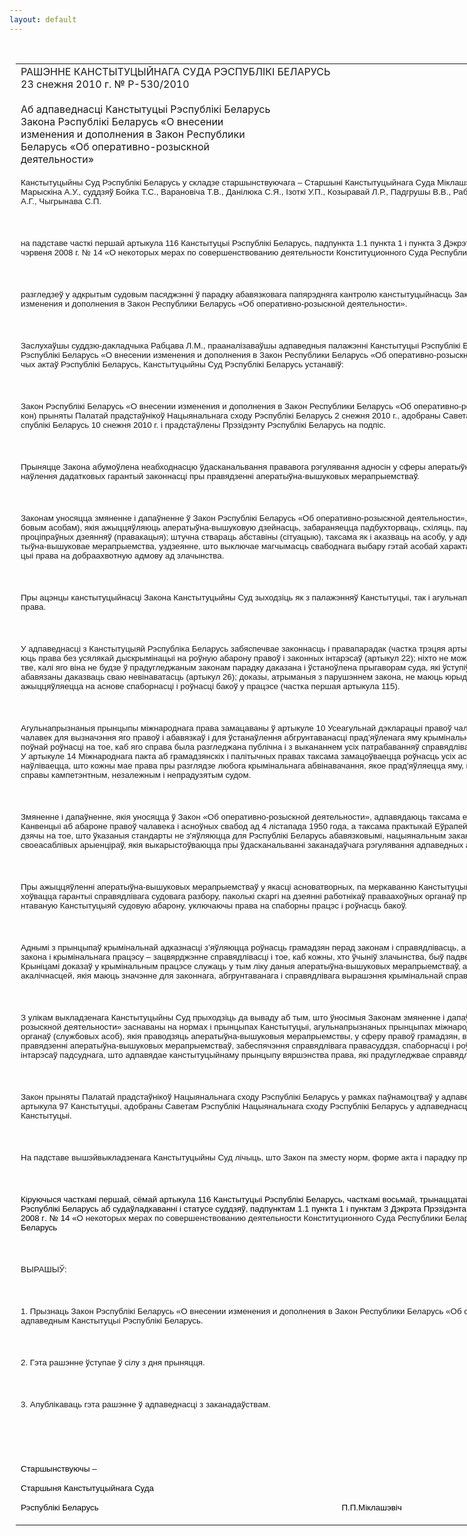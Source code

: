 ```yaml
---
layout: default
---
```


<div style="margin: 0px auto; width: 1000px;">

<div id="flag">

 

</div>

<div id="fixedWidth">

<div id="body">

<div id="columnSpanned">

<div id="content" style="margin: 10px">

<table>
<colgroup>
<col style="width: 100%" />
</colgroup>
<tbody>
<tr class="odd">
<td><div data-align="center" style="text-transform: uppercase;">
Рашэнне Канстытуцыйнага Суда Рэспублікі Беларусь
</div>
<div data-align="center">
23 снежня 2010 г. № Р-530/2010
</div>
<div data-align="left" style="width: 400px; margin-top: 20px; margin-bottom: 20px;">
Аб адпаведнасці Канстытуцыі Рэспублікі Беларусь Закона Рэспублікі Беларусь «О внесении изменения и дополнения в Закон Республики Беларусь «Об оперативно-розыскной деятельности»
</div>
<p><span style="font-size: 10pt; font-family: Arial">Канстытуцыйны Суд Рэспублікі Беларусь у складзе старшынствуючага – Старшыні Канстытуцыйнага Суда </span><span lang="BE" style="font-size: 10pt; font-family: Arial; mso-ansi-language: BE">Міклашэвіча П.П.</span><span style="font-size: 10pt; font-family: Arial">, намесніка Старшыні Марыскіна А.У., суддзяў Бойка Т.С., </span><span lang="BE" style="font-size: 10pt; font-family: Arial; mso-ansi-language: BE">Варановіча Т.В., Данілюка С.Я.,</span><span lang="BE" style="font-size: 10pt; font-family: Arial"> </span><span lang="BE" style="font-size: 10pt; font-family: Arial; mso-ansi-language: BE">Ізоткі У.П., Козыравай Л.Р., </span><span style="font-size: 10pt; font-family: Arial">Падгрушы</span><span lang="BE" style="font-size: 10pt; font-family: Arial; mso-ansi-language: BE"> В.В</span><span style="font-size: 10pt; font-family: Arial">.,</span><span lang="BE" style="font-size: 10pt; font-family: Arial; mso-ansi-language: BE"> Рабцава Л.М.</span><span style="font-size: 10pt; font-family: Arial">, </span><span lang="BE" style="font-size: 10pt; font-family: Arial; mso-ansi-language: BE">Сяргеевай В.Г.,</span><span style="font-size: 10pt; font-family: Arial"> Цікавенк</span><span lang="BE" style="font-size: 10pt; font-family: Arial; mso-ansi-language: BE">і А.Г., Чыгрынава С.П. </span><span lang="EN-US" style="font-size: 10pt; font-family: Arial; mso-ansi-language: EN-US"></span></p>
<p><span lang="EN-US" style="font-size: 10pt; font-family: Arial; mso-ansi-language: EN-US"></span></p>
<p> </p>
<p><span lang="BE" style="font-size: 10pt; font-family: Arial; mso-ansi-language: BE">на падставе часткі першай артыкула 116 Канстытуцыі Рэспублікі Беларусь, падпункта 1.1 пункта 1 і пункта 3 Дэкрэта Прэзідэнта Рэспублікі Беларусь ад 26 чэрвеня 2008 г. № 14 «О некоторых мерах по совершенствованию деятельности Конституционного Суда Республики Беларусь» </span><span lang="EN-US" style="font-size: 10pt; font-family: Arial; mso-ansi-language: EN-US"></span></p>
<p><span lang="EN-US" style="font-size: 10pt; font-family: Arial; mso-ansi-language: EN-US"></span></p>
<p> </p>
<p><span lang="BE" style="font-size: 10pt; font-family: Arial; mso-ansi-language: BE">разгледзеў у адкрытым судовым пасяджэнні ў парадку абавязковага папярэдняга кантролю канстытуцыйнасць Закона Рэспублікі Беларусь </span><span style="font-size: 10pt; font-family: Arial">«О внесении изменения и дополнения в Закон Республики Беларусь «Об оперативно-розыскной деятельности»</span><span lang="BE" style="font-size: 10pt; font-family: Arial; mso-ansi-language: BE">.</span><span lang="EN-US" style="font-size: 10pt; font-family: Arial; mso-ansi-language: EN-US"></span></p>
<p><span lang="EN-US" style="font-size: 10pt; font-family: Arial; mso-ansi-language: EN-US"></span></p>
<p> </p>
<p><span lang="BE" style="font-size: 10pt; font-family: Arial; mso-ansi-language: BE">Заслухаўшы суддзю-дакладчыка Рабцава Л.М., прааналізаваўшы адпаведныя палажэнні Канстытуцыі Рэспублікі Беларусь (далей – Канстытуцыя), Закона Рэспублікі Беларусь «О</span><span style="font-size: 10pt; font-family: Arial"> </span><span lang="BE" style="font-size: 10pt; font-family: Arial; mso-ansi-language: BE">внесении изменения и дополнения в Закон Республики Беларусь «Об</span><span style="font-size: 10pt; font-family: Arial"> </span><span lang="BE" style="font-size: 10pt; font-family: Arial; mso-ansi-language: BE">оперативно-розыскной деятельности» і іншых заканадаўчых актаў Рэспублікі Беларусь, Канстытуцыйны Суд Рэспублікі Беларусь устанавіў:</span><span lang="EN-US" style="font-size: 10pt; font-family: Arial; mso-ansi-language: EN-US"></span></p>
<p><span lang="EN-US" style="font-size: 10pt; font-family: Arial; mso-ansi-language: EN-US"></span></p>
<p> </p>
<p><span lang="BE" style="font-size: 10pt; font-family: Arial; mso-ansi-language: BE">Закон Рэспублікі Беларусь </span><span style="font-size: 10pt; font-family: Arial">«О внесении изменения и дополнения в Закон Республики Беларусь «Об оперативно-розыскной деятельности»</span><span style="font-size: 10pt; font-family: Arial; mso-ansi-language: BE"> <span lang="BE">(далей – Закон) прыняты Палатай прадстаўнікоў Нацыянальнага сходу Рэспублікі Беларусь 2 снежня 2010 г., адобраны Саветам Рэспублікі Нацыянальнага сходу Рэспублікі Беларусь 10 снежня 2010 г. і прадстаўлены Прэзідэнту Рэспублікі Беларусь на подпіс.</span></span><span lang="EN-US" style="font-size: 10pt; font-family: Arial; mso-ansi-language: EN-US"></span></p>
<p><span lang="EN-US" style="font-size: 10pt; font-family: Arial; mso-ansi-language: EN-US"></span></p>
<p> </p>
<p><span lang="BE" style="font-size: 10pt; font-family: Arial; mso-ansi-language: BE">Прыняцце Закона абумоўлена неабходнасцю ўдасканальвання прававога рэгулявання адносін у сферы аператыўна-вышуковай дзейнасці з мэтай устанаўлення дадатковых гарантый законнасці пры правядзенні аператыўна-вышуковых мерапрыемстваў.</span><span lang="EN-US" style="font-size: 10pt; font-family: Arial; mso-ansi-language: EN-US"></span></p>
<p><span lang="EN-US" style="font-size: 10pt; font-family: Arial; mso-ansi-language: EN-US"></span></p>
<p> </p>
<p><span lang="BE" style="font-size: 10pt; font-family: Arial; mso-ansi-language: BE">Законам уносяцца змяненне і дапаўненне ў Закон Рэспублікі Беларусь «Об</span><span lang="EN-US" style="font-size: 10pt; font-family: Arial; mso-ansi-language: EN-US"> </span><span lang="BE" style="font-size: 10pt; font-family: Arial; mso-ansi-language: BE">оперативно-розыскной деятельности», у адпаведнасці з якімі органам (службовым асобам), якія ажыццяўляюць аператыўна-вышуковую дзейнасць, забараняецца падбухторваць, схіляць, падахвочваць грамадзян да ўчынення проціпраўных дзеянняў (правакацыя); штучна ствараць абставіны (сітуацыю), таксама як і аказваць на асобу, у адносінах да якой праводзіцца аператыўна-вышуковае мерапрыемства, уздзеянне, што выключае магчымасць свабоднага выбару гэтай асобай характару сваіх дзеянняў, у тым ліку рэалізацыі права на добраахвотную адмову ад злачынства.</span><span lang="EN-US" style="font-size: 10pt; font-family: Arial; mso-ansi-language: EN-US"></span></p>
<p><span lang="EN-US" style="font-size: 10pt; font-family: Arial; mso-ansi-language: EN-US"></span></p>
<p> </p>
<p><span lang="BE" style="font-size: 10pt; font-family: Arial; mso-ansi-language: BE">Пры ацэнцы канстытуцыйнасці Закона Канстытуцыйны Суд зыходзіць як з палажэнняў Канстытуцыі, так і агульнапрызнаных прынцыпаў міжнароднага права.</span><span lang="EN-US" style="font-size: 10pt; font-family: Arial; mso-ansi-language: EN-US"></span></p>
<p><span lang="EN-US" style="font-size: 10pt; font-family: Arial; mso-ansi-language: EN-US"></span></p>
<p> </p>
<p><span lang="BE" style="font-size: 10pt; font-family: Arial; mso-ansi-language: BE">У адпаведнасці з Канстытуцыяй Рэспубліка Беларусь забяспечвае законнасць і правапарадак (частка трэцяя артыкула 1); усе роўныя перад законам і маюць права без усялякай дыскрымінацыі на роўную абарону правоў і законных інтарэсаў (артыкул 22); ніхто не можа быць прызнаны вінаватым у злачынстве, калі яго віна не будзе ў прадугледжаным законам парадку даказана і ўстаноўлена прыгаворам суда, які ўступіў у законную сілу; абвінавачваны не абавязаны даказваць сваю невінаватасць (артыкул</span><span lang="EN-US" style="font-size: 10pt; font-family: Arial; mso-ansi-language: EN-US"> </span><span lang="BE" style="font-size: 10pt; font-family: Arial; mso-ansi-language: BE">26); доказы, атрыманыя з парушэннем закона, не маюць юрыдычнай сілы (артыкул 27); правасуддзе ажыццяўляецца на аснове спаборнасці і роўнасці бакоў у працэсе (частка першая артыкула 115). </span><span lang="EN-US" style="font-size: 10pt; font-family: Arial; mso-ansi-language: EN-US"></span></p>
<p><span lang="EN-US" style="font-size: 10pt; font-family: Arial; mso-ansi-language: EN-US"></span></p>
<p> </p>
<p><span lang="BE" style="font-size: 10pt; font-family: Arial; mso-ansi-language: BE">Агульнапрызнаныя прынцыпы міжнароднага права замацаваны ў артыкуле 10 Усеагульнай дэкларацыі правоў чалавека, які прадугледжвае, што кожны чалавек для вызначэння яго правоў і абавязкаў і для ўстанаўлення абгрунтаванасці прад’яўленага яму крымінальнага абвінавачання мае права на аснове поўнай роўнасці на тое, каб яго справа была разгледжана публічна і з выкананнем усіх патрабаванняў справядлівасці незалежным і непрадузятым судом. У артыкуле 14 Міжнароднага пакта аб грамадзянскіх і палітычных правах таксама замацоўваецца роўнасць усіх асоб перад судамі і трыбуналамі і ўстанаўліваецца, што кожны мае права пры разглядзе любога крымінальнага абвінавачання, якое прад'яўляецца яму, на справядлівы і публічны разбор справы кампетэнтным, незалежным і непрадузятым судом. </span><span lang="EN-US" style="font-size: 10pt; font-family: Arial; mso-ansi-language: EN-US"></span></p>
<p><span lang="EN-US" style="font-size: 10pt; font-family: Arial; mso-ansi-language: EN-US"></span></p>
<p> </p>
<p><span lang="BE" style="font-size: 10pt; font-family: Arial; mso-ansi-language: BE">Змяненне і дапаўненне, якія уносяцца ў Закон «Об</span><span lang="EN-US" style="font-size: 10pt; font-family: Arial; mso-ansi-language: EN-US"> </span><span lang="BE" style="font-size: 10pt; font-family: Arial; mso-ansi-language: BE">оперативно-розыскной деятельности», адпавядаюць таксама еўрапейскім стандартам, замацаваным у Канвенцыі аб абароне правоў чалавека і асноўных свабод ад 4</span><span lang="EN-US" style="font-size: 10pt; font-family: Arial; mso-ansi-language: EN-US"> </span><span lang="BE" style="font-size: 10pt; font-family: Arial; mso-ansi-language: BE">лістапада 1950 года, а таксама практыкай Еўрапейскага суда па правах чалавека. Нягледзячы на тое, што ўказаныя стандарты не з'яўляюцца для Рэспублікі Беларусь абавязковымі, нацыянальным заканадаўцам яны разглядаюцца ў якасці своеасаблівых арыенціраў, якія выкарыстоўваюцца пры ўдасканальванні заканадаўчага рэгулявання адпаведных адносін. </span><span lang="EN-US" style="font-size: 10pt; font-family: Arial; mso-ansi-language: EN-US"></span></p>
<p><span lang="EN-US" style="font-size: 10pt; font-family: Arial; mso-ansi-language: EN-US"></span></p>
<p> </p>
<p><span lang="BE" style="font-size: 10pt; font-family: Arial; mso-ansi-language: BE">Пры ажыццяўленні аператыўна-вышуковых мерапрыемстваў у якасці асноватворных, па меркаванню Канстытуцыйнага Суда, павінны разглядацца і захоўвацца гарантыі справядлівага судовага разбору, паколькі скаргі на дзеянні работнікаў праваахоўных органаў прадугледжваюць права заяўніка на гарантаваную </span><span style="font-size: 10pt; font-family: Arial">Канстытуцыяй судовую абарону, уключаючы права на спаборны працэс і роўнасць бакоў.</span><span lang="EN-US" style="font-size: 10pt; font-family: Arial; mso-ansi-language: EN-US"></span></p>
<p><span lang="EN-US" style="font-size: 10pt; font-family: Arial; mso-ansi-language: EN-US"></span></p>
<p> </p>
<p><span style="font-size: 10pt; font-family: Arial">Аднымі</span><span style="font-size: 10pt; font-family: Arial; mso-ansi-language: EN-US"> </span><span style="font-size: 10pt; font-family: Arial">з</span><span style="font-size: 10pt; font-family: Arial; mso-ansi-language: EN-US"> </span><span style="font-size: 10pt; font-family: Arial">прынцыпаў</span><span style="font-size: 10pt; font-family: Arial; mso-ansi-language: EN-US"> </span><span style="font-size: 10pt; font-family: Arial">крымінальнай</span><span style="font-size: 10pt; font-family: Arial; mso-ansi-language: EN-US"> </span><span style="font-size: 10pt; font-family: Arial">адказнасці</span><span style="font-size: 10pt; font-family: Arial; mso-ansi-language: EN-US"> </span><span style="font-size: 10pt; font-family: Arial">з</span><span lang="EN-US" style="font-size: 10pt; font-family: Arial; mso-ansi-language: EN-US">’</span><span style="font-size: 10pt; font-family: Arial">яўляюцца</span><span style="font-size: 10pt; font-family: Arial; mso-ansi-language: EN-US"> </span><span style="font-size: 10pt; font-family: Arial">роўнасць</span><span style="font-size: 10pt; font-family: Arial; mso-ansi-language: EN-US"> </span><span style="font-size: 10pt; font-family: Arial">грамадзян</span><span style="font-size: 10pt; font-family: Arial; mso-ansi-language: EN-US"> </span><span style="font-size: 10pt; font-family: Arial">перад</span><span style="font-size: 10pt; font-family: Arial; mso-ansi-language: EN-US"> </span><span style="font-size: 10pt; font-family: Arial">законам</span><span style="font-size: 10pt; font-family: Arial; mso-ansi-language: EN-US"> </span><span style="font-size: 10pt; font-family: Arial">і</span><span style="font-size: 10pt; font-family: Arial; mso-ansi-language: EN-US"> </span><span style="font-size: 10pt; font-family: Arial">справядлівасць</span><span lang="EN-US" style="font-size: 10pt; font-family: Arial; mso-ansi-language: EN-US">, </span><span style="font-size: 10pt; font-family: Arial">а</span><span style="font-size: 10pt; font-family: Arial; mso-ansi-language: EN-US"> </span><span style="font-size: 10pt; font-family: Arial">задачамі</span><span style="font-size: 10pt; font-family: Arial; mso-ansi-language: EN-US"> </span><span style="font-size: 10pt; font-family: Arial">крымінальна</span><span lang="EN-US" style="font-size: 10pt; font-family: Arial; mso-ansi-language: EN-US">-</span><span style="font-size: 10pt; font-family: Arial">працэсуальнага</span><span style="font-size: 10pt; font-family: Arial; mso-ansi-language: EN-US"> </span><span style="font-size: 10pt; font-family: Arial">закона</span><span style="font-size: 10pt; font-family: Arial; mso-ansi-language: EN-US"> </span><span style="font-size: 10pt; font-family: Arial">і</span><span style="font-size: 10pt; font-family: Arial; mso-ansi-language: EN-US"> </span><span style="font-size: 10pt; font-family: Arial">крымінальнага</span><span style="font-size: 10pt; font-family: Arial; mso-ansi-language: EN-US"> </span><span style="font-size: 10pt; font-family: Arial">працэсу</span><span style="font-size: 10pt; font-family: Arial; mso-ansi-language: EN-US"> <span lang="EN-US">– </span></span><span style="font-size: 10pt; font-family: Arial">зацвярджэнне</span><span style="font-size: 10pt; font-family: Arial; mso-ansi-language: EN-US"> </span><span style="font-size: 10pt; font-family: Arial">справядлівасці</span><span style="font-size: 10pt; font-family: Arial; mso-ansi-language: EN-US"> </span><span style="font-size: 10pt; font-family: Arial">і</span><span style="font-size: 10pt; font-family: Arial; mso-ansi-language: EN-US"> </span><span style="font-size: 10pt; font-family: Arial">тое</span><span lang="EN-US" style="font-size: 10pt; font-family: Arial; mso-ansi-language: EN-US">, </span><span style="font-size: 10pt; font-family: Arial">каб</span><span style="font-size: 10pt; font-family: Arial; mso-ansi-language: EN-US"> </span><span style="font-size: 10pt; font-family: Arial">кожны</span><span lang="BE" style="font-size: 10pt; font-family: Arial; mso-ansi-language: BE">, хто</span><span lang="BE" style="font-size: 10pt; font-family: Arial; mso-ansi-language: EN-US"> </span><span style="font-size: 10pt; font-family: Arial">ўчыніў</span><span style="font-size: 10pt; font-family: Arial; mso-ansi-language: EN-US"> </span><span style="font-size: 10pt; font-family: Arial">злачынства</span><span lang="BE" style="font-size: 10pt; font-family: Arial; mso-ansi-language: BE">,</span><span lang="BE" style="font-size: 10pt; font-family: Arial; mso-ansi-language: EN-US"> </span><span style="font-size: 10pt; font-family: Arial">быў</span><span style="font-size: 10pt; font-family: Arial; mso-ansi-language: EN-US"> </span><span style="font-size: 10pt; font-family: Arial">падвергнуты</span><span style="font-size: 10pt; font-family: Arial; mso-ansi-language: EN-US"> </span><span style="font-size: 10pt; font-family: Arial">справядліваму</span><span style="font-size: 10pt; font-family: Arial; mso-ansi-language: EN-US"> </span><span style="font-size: 10pt; font-family: Arial">пакаранню</span><span lang="EN-US" style="font-size: 10pt; font-family: Arial; mso-ansi-language: EN-US">. </span><span style="font-size: 10pt; font-family: Arial">Крыніцамі доказаў у крымінальным працэсе служаць у тым ліку даныя аператыўна-вышуковых мерапрыемстваў, атрыманыя з мэтай устанаўлення акалічнасцей, якія маюць значэнне для законнага, абгрунтаванага і справядлівага </span><span lang="BE" style="font-size: 10pt; font-family: Arial; mso-ansi-language: BE">вырашэння</span><span style="font-size: 10pt; font-family: Arial"> крымінальнай справы. </span><span lang="EN-US" style="font-size: 10pt; font-family: Arial; mso-ansi-language: EN-US"></span></p>
<p><span lang="EN-US" style="font-size: 10pt; font-family: Arial; mso-ansi-language: EN-US"></span></p>
<p> </p>
<p><span style="font-size: 10pt; font-family: Arial">З</span><span style="font-size: 10pt; font-family: Arial; mso-ansi-language: EN-US"> </span><span style="font-size: 10pt; font-family: Arial">улікам</span><span style="font-size: 10pt; font-family: Arial; mso-ansi-language: EN-US"> </span><span style="font-size: 10pt; font-family: Arial">выкладзен</span><span lang="BE" style="font-size: 10pt; font-family: Arial; mso-ansi-language: BE">ага</span><span lang="BE" style="font-size: 10pt; font-family: Arial; mso-ansi-language: EN-US"> </span><span style="font-size: 10pt; font-family: Arial">Канстытуцыйны</span><span style="font-size: 10pt; font-family: Arial; mso-ansi-language: EN-US"> </span><span style="font-size: 10pt; font-family: Arial">Суд</span><span style="font-size: 10pt; font-family: Arial; mso-ansi-language: EN-US"> </span><span style="font-size: 10pt; font-family: Arial">прыходзіць</span><span style="font-size: 10pt; font-family: Arial; mso-ansi-language: EN-US"> </span><span style="font-size: 10pt; font-family: Arial">да</span><span style="font-size: 10pt; font-family: Arial; mso-ansi-language: EN-US"> </span><span style="font-size: 10pt; font-family: Arial">вываду</span><span style="font-size: 10pt; font-family: Arial; mso-ansi-language: EN-US"> </span><span style="font-size: 10pt; font-family: Arial">аб</span><span style="font-size: 10pt; font-family: Arial; mso-ansi-language: EN-US"> </span><span style="font-size: 10pt; font-family: Arial">тым</span><span lang="EN-US" style="font-size: 10pt; font-family: Arial; mso-ansi-language: EN-US">, </span><span style="font-size: 10pt; font-family: Arial">што</span><span style="font-size: 10pt; font-family: Arial; mso-ansi-language: EN-US"> </span><span style="font-size: 10pt; font-family: Arial">ўносімыя</span><span style="font-size: 10pt; font-family: Arial; mso-ansi-language: EN-US"> </span><span style="font-size: 10pt; font-family: Arial">Законам</span><span style="font-size: 10pt; font-family: Arial; mso-ansi-language: EN-US"> </span><span style="font-size: 10pt; font-family: Arial">змяненне</span><span style="font-size: 10pt; font-family: Arial; mso-ansi-language: EN-US"> </span><span style="font-size: 10pt; font-family: Arial">і</span><span style="font-size: 10pt; font-family: Arial; mso-ansi-language: EN-US"> </span><span style="font-size: 10pt; font-family: Arial">дапаўненне</span><span style="font-size: 10pt; font-family: Arial; mso-ansi-language: EN-US"> </span><span style="font-size: 10pt; font-family: Arial">ў</span><span style="font-size: 10pt; font-family: Arial; mso-ansi-language: EN-US"> </span><span style="font-size: 10pt; font-family: Arial">Закон</span><span style="font-size: 10pt; font-family: Arial; mso-ansi-language: EN-US"> <span lang="EN-US">«</span></span><span style="font-size: 10pt; font-family: Arial">Об</span><span lang="EN-US" style="font-size: 10pt; font-family: Arial; mso-ansi-language: EN-US"> </span><span style="font-size: 10pt; font-family: Arial">оперативно</span><span lang="EN-US" style="font-size: 10pt; font-family: Arial; mso-ansi-language: EN-US">-</span><span style="font-size: 10pt; font-family: Arial">розыскной</span><span style="font-size: 10pt; font-family: Arial; mso-ansi-language: EN-US"> </span><span style="font-size: 10pt; font-family: Arial">деятельности</span><span lang="EN-US" style="font-size: 10pt; font-family: Arial; mso-ansi-language: EN-US">» </span><span style="font-size: 10pt; font-family: Arial">заснаваны</span><span style="font-size: 10pt; font-family: Arial; mso-ansi-language: EN-US"> </span><span style="font-size: 10pt; font-family: Arial">на</span><span style="font-size: 10pt; font-family: Arial; mso-ansi-language: EN-US"> </span><span style="font-size: 10pt; font-family: Arial">нормах</span><span style="font-size: 10pt; font-family: Arial; mso-ansi-language: EN-US"> </span><span style="font-size: 10pt; font-family: Arial">і</span><span style="font-size: 10pt; font-family: Arial; mso-ansi-language: EN-US"> </span><span style="font-size: 10pt; font-family: Arial">прынцыпах</span><span style="font-size: 10pt; font-family: Arial; mso-ansi-language: EN-US"> </span><span style="font-size: 10pt; font-family: Arial">Канстытуцыі</span><span lang="EN-US" style="font-size: 10pt; font-family: Arial; mso-ansi-language: EN-US">, </span><span style="font-size: 10pt; font-family: Arial">агульнапрызнаных</span><span style="font-size: 10pt; font-family: Arial; mso-ansi-language: EN-US"> </span><span style="font-size: 10pt; font-family: Arial">прынцыпах</span><span style="font-size: 10pt; font-family: Arial; mso-ansi-language: EN-US"> </span><span style="font-size: 10pt; font-family: Arial">міжнароднага</span><span style="font-size: 10pt; font-family: Arial; mso-ansi-language: EN-US"> </span><span style="font-size: 10pt; font-family: Arial">права</span><span lang="EN-US" style="font-size: 10pt; font-family: Arial; mso-ansi-language: EN-US">, </span><span style="font-size: 10pt; font-family: Arial">абмяжоўваюць</span><span style="font-size: 10pt; font-family: Arial; mso-ansi-language: EN-US"> </span><span style="font-size: 10pt; font-family: Arial">умяшанне</span><span style="font-size: 10pt; font-family: Arial; mso-ansi-language: EN-US"> </span><span style="font-size: 10pt; font-family: Arial">органаў</span><span lang="EN-US" style="font-size: 10pt; font-family: Arial; mso-ansi-language: EN-US"> (</span><span style="font-size: 10pt; font-family: Arial">службовых</span><span style="font-size: 10pt; font-family: Arial; mso-ansi-language: EN-US"> </span><span style="font-size: 10pt; font-family: Arial">асоб</span><span lang="EN-US" style="font-size: 10pt; font-family: Arial; mso-ansi-language: EN-US">), </span><span style="font-size: 10pt; font-family: Arial">якія</span><span style="font-size: 10pt; font-family: Arial; mso-ansi-language: EN-US"> </span><span style="font-size: 10pt; font-family: Arial">праводзяць</span><span style="font-size: 10pt; font-family: Arial; mso-ansi-language: EN-US"> </span><span style="font-size: 10pt; font-family: Arial">аператыўна</span><span lang="EN-US" style="font-size: 10pt; font-family: Arial; mso-ansi-language: EN-US">-</span><span style="font-size: 10pt; font-family: Arial">вышуковыя</span><span style="font-size: 10pt; font-family: Arial; mso-ansi-language: EN-US"> </span><span style="font-size: 10pt; font-family: Arial">мерапрыемствы</span><span lang="EN-US" style="font-size: 10pt; font-family: Arial; mso-ansi-language: EN-US">, </span><span style="font-size: 10pt; font-family: Arial">у</span><span style="font-size: 10pt; font-family: Arial; mso-ansi-language: EN-US"> </span><span style="font-size: 10pt; font-family: Arial">сферу</span><span style="font-size: 10pt; font-family: Arial; mso-ansi-language: EN-US"> </span><span style="font-size: 10pt; font-family: Arial">пра</span><span lang="BE" style="font-size: 10pt; font-family: Arial; mso-ansi-language: BE">во</span><span style="font-size: 10pt; font-family: Arial">ў</span><span style="font-size: 10pt; font-family: Arial; mso-ansi-language: EN-US"> </span><span style="font-size: 10pt; font-family: Arial">грамадзян</span><span lang="EN-US" style="font-size: 10pt; font-family: Arial; mso-ansi-language: EN-US">, </span><span style="font-size: 10pt; font-family: Arial">выступаюць</span><span style="font-size: 10pt; font-family: Arial; mso-ansi-language: EN-US"> </span><span style="font-size: 10pt; font-family: Arial">гарантыямі</span><span style="font-size: 10pt; font-family: Arial; mso-ansi-language: EN-US"> </span><span style="font-size: 10pt; font-family: Arial">законнасці</span><span style="font-size: 10pt; font-family: Arial; mso-ansi-language: EN-US"> </span><span style="font-size: 10pt; font-family: Arial">пры</span><span style="font-size: 10pt; font-family: Arial; mso-ansi-language: EN-US"> </span><span style="font-size: 10pt; font-family: Arial">правядзенні</span><span style="font-size: 10pt; font-family: Arial; mso-ansi-language: EN-US"> </span><span style="font-size: 10pt; font-family: Arial">аператыўна</span><span lang="EN-US" style="font-size: 10pt; font-family: Arial; mso-ansi-language: EN-US">-</span><span style="font-size: 10pt; font-family: Arial">вышуковых</span><span style="font-size: 10pt; font-family: Arial; mso-ansi-language: EN-US"> </span><span style="font-size: 10pt; font-family: Arial">мерапрыемстваў</span><span lang="EN-US" style="font-size: 10pt; font-family: Arial; mso-ansi-language: EN-US">, </span><span style="font-size: 10pt; font-family: Arial">забеспячэння</span><span style="font-size: 10pt; font-family: Arial; mso-ansi-language: EN-US"> </span><span style="font-size: 10pt; font-family: Arial">справядлівага</span><span style="font-size: 10pt; font-family: Arial; mso-ansi-language: EN-US"> </span><span style="font-size: 10pt; font-family: Arial">правасуддзя</span><span lang="EN-US" style="font-size: 10pt; font-family: Arial; mso-ansi-language: EN-US">, </span><span style="font-size: 10pt; font-family: Arial">спаборнасці</span><span style="font-size: 10pt; font-family: Arial; mso-ansi-language: EN-US"> </span><span style="font-size: 10pt; font-family: Arial">і</span><span style="font-size: 10pt; font-family: Arial; mso-ansi-language: EN-US"> </span><span style="font-size: 10pt; font-family: Arial">роўнасці</span><span style="font-size: 10pt; font-family: Arial; mso-ansi-language: EN-US"> </span><span style="font-size: 10pt; font-family: Arial">бакоў</span><span style="font-size: 10pt; font-family: Arial; mso-ansi-language: EN-US"> </span><span style="font-size: 10pt; font-family: Arial">у</span><span style="font-size: 10pt; font-family: Arial; mso-ansi-language: EN-US"> </span><span style="font-size: 10pt; font-family: Arial">працэсе</span><span lang="EN-US" style="font-size: 10pt; font-family: Arial; mso-ansi-language: EN-US">, </span><span style="font-size: 10pt; font-family: Arial">абароны</span><span style="font-size: 10pt; font-family: Arial; mso-ansi-language: EN-US"> </span><span style="font-size: 10pt; font-family: Arial">інтарэсаў</span><span style="font-size: 10pt; font-family: Arial; mso-ansi-language: EN-US"> </span><span style="font-size: 10pt; font-family: Arial">падсудн</span><span lang="BE" style="font-size: 10pt; font-family: Arial; mso-ansi-language: BE">ага</span><span lang="EN-US" style="font-size: 10pt; font-family: Arial; mso-ansi-language: EN-US">, </span><span style="font-size: 10pt; font-family: Arial">што</span><span style="font-size: 10pt; font-family: Arial; mso-ansi-language: EN-US"> </span><span style="font-size: 10pt; font-family: Arial">адпавядае</span><span style="font-size: 10pt; font-family: Arial; mso-ansi-language: EN-US"> </span><span style="font-size: 10pt; font-family: Arial">канстытуцыйнаму</span><span style="font-size: 10pt; font-family: Arial; mso-ansi-language: EN-US"> </span><span style="font-size: 10pt; font-family: Arial">прынцыпу</span><span style="font-size: 10pt; font-family: Arial; mso-ansi-language: EN-US"> </span><span style="font-size: 10pt; font-family: Arial">вяршэнства</span><span style="font-size: 10pt; font-family: Arial; mso-ansi-language: EN-US"> </span><span style="font-size: 10pt; font-family: Arial">права</span><span lang="EN-US" style="font-size: 10pt; font-family: Arial; mso-ansi-language: EN-US">, </span><span style="font-size: 10pt; font-family: Arial">які</span><span style="font-size: 10pt; font-family: Arial; mso-ansi-language: EN-US"> </span><span lang="BE" style="font-size: 10pt; font-family: Arial; mso-ansi-language: BE">прадугледжвае</span><span lang="BE" style="font-size: 10pt; font-family: Arial; mso-ansi-language: EN-US"> </span><span style="font-size: 10pt; font-family: Arial">справядлівасць</span><span style="font-size: 10pt; font-family: Arial; mso-ansi-language: EN-US"> </span><span style="font-size: 10pt; font-family: Arial">і</span><span style="font-size: 10pt; font-family: Arial; mso-ansi-language: EN-US"> </span><span style="font-size: 10pt; font-family: Arial">роўнасць</span><span lang="EN-US" style="font-size: 10pt; font-family: Arial; mso-ansi-language: EN-US">.</span></p>
<p><span lang="EN-US" style="font-size: 10pt; font-family: Arial; mso-ansi-language: EN-US"></span></p>
<p> </p>
<p><span style="font-size: 10pt; font-family: Arial">Закон прыняты Палатай прадстаўнікоў Нацыянальнага сход</span><span lang="BE" style="font-size: 10pt; font-family: Arial; mso-ansi-language: BE">у</span><span style="font-size: 10pt; font-family: Arial"> Рэспублікі Беларусь у рамках паўнамоцтваў у адпаведнасці з пунктам 2 часткі перша</span><span lang="BE" style="font-size: 10pt; font-family: Arial; mso-ansi-language: BE">й</span><span style="font-size: 10pt; font-family: Arial"> артыкула 97 Канстытуцыі, адобраны Саветам Рэспублікі Нацыянальнага сход</span><span lang="BE" style="font-size: 10pt; font-family: Arial; mso-ansi-language: BE">у</span><span style="font-size: 10pt; font-family: Arial"> Рэспублікі Беларусь у адпаведнасці з пунктам 1 часткі перша</span><span lang="BE" style="font-size: 10pt; font-family: Arial; mso-ansi-language: BE">й</span><span style="font-size: 10pt; font-family: Arial"> артыкула 98 Канстытуцыі.</span><span lang="EN-US" style="font-size: 10pt; font-family: Arial; mso-ansi-language: EN-US"></span></p>
<p><span lang="EN-US" style="font-size: 10pt; font-family: Arial; mso-ansi-language: EN-US"></span></p>
<p> </p>
<p><span style="font-size: 10pt; font-family: Arial">На</span><span style="font-size: 10pt; font-family: Arial; mso-ansi-language: EN-US"> </span><span style="font-size: 10pt; font-family: Arial">падставе</span><span style="font-size: 10pt; font-family: Arial; mso-ansi-language: EN-US"> </span><span style="font-size: 10pt; font-family: Arial">вышэй</span><span lang="BE" style="font-size: 10pt; font-family: Arial; mso-ansi-language: BE">выкладзенага</span><span lang="BE" style="font-size: 10pt; font-family: Arial; mso-ansi-language: EN-US"> </span><span style="font-size: 10pt; font-family: Arial">Канстытуцыйны</span><span style="font-size: 10pt; font-family: Arial; mso-ansi-language: EN-US"> </span><span style="font-size: 10pt; font-family: Arial">Суд</span><span style="font-size: 10pt; font-family: Arial; mso-ansi-language: EN-US"> </span><span style="font-size: 10pt; font-family: Arial">лічыць</span><span lang="EN-US" style="font-size: 10pt; font-family: Arial; mso-ansi-language: EN-US">, </span><span style="font-size: 10pt; font-family: Arial">што</span><span style="font-size: 10pt; font-family: Arial; mso-ansi-language: EN-US"> </span><span style="font-size: 10pt; font-family: Arial">Закон</span><span style="font-size: 10pt; font-family: Arial; mso-ansi-language: EN-US"> </span><span style="font-size: 10pt; font-family: Arial">па</span><span style="font-size: 10pt; font-family: Arial; mso-ansi-language: EN-US"> </span><span style="font-size: 10pt; font-family: Arial">змес</span><span lang="BE" style="font-size: 10pt; font-family: Arial; mso-ansi-language: BE">ту</span><span lang="BE" style="font-size: 10pt; font-family: Arial; mso-ansi-language: EN-US"> </span><span style="font-size: 10pt; font-family: Arial">норм</span><span lang="EN-US" style="font-size: 10pt; font-family: Arial; mso-ansi-language: EN-US">, </span><span style="font-size: 10pt; font-family: Arial">форме</span><span style="font-size: 10pt; font-family: Arial; mso-ansi-language: EN-US"> </span><span style="font-size: 10pt; font-family: Arial">акта</span><span style="font-size: 10pt; font-family: Arial; mso-ansi-language: EN-US"> </span><span style="font-size: 10pt; font-family: Arial">і</span><span style="font-size: 10pt; font-family: Arial; mso-ansi-language: EN-US"> </span><span style="font-size: 10pt; font-family: Arial">парадку</span><span style="font-size: 10pt; font-family: Arial; mso-ansi-language: EN-US"> </span><span style="font-size: 10pt; font-family: Arial">прыняцця</span><span style="font-size: 10pt; font-family: Arial; mso-ansi-language: EN-US"> </span><span style="font-size: 10pt; font-family: Arial">адпавядае</span><span style="font-size: 10pt; font-family: Arial; mso-ansi-language: EN-US"> </span><span style="font-size: 10pt; font-family: Arial">Канстытуцыі</span><span lang="EN-US" style="font-size: 10pt; font-family: Arial; mso-ansi-language: EN-US">.</span></p>
<p><span lang="EN-US" style="font-size: 10pt; font-family: Arial; mso-ansi-language: EN-US"></span></p>
<p> </p>
<p><span style="font-size: 10pt; color: black; font-family: Arial">Кіруючыся</span><span style="font-size: 10pt; color: black; font-family: Arial; mso-ansi-language: EN-US"> </span><span style="font-size: 10pt; color: black; font-family: Arial">часткамі</span><span style="font-size: 10pt; color: black; font-family: Arial; mso-ansi-language: EN-US"> </span><span style="font-size: 10pt; color: black; font-family: Arial">перша</span><span lang="BE" style="font-size: 10pt; color: black; font-family: Arial; mso-ansi-language: BE">й</span><span lang="EN-US" style="font-size: 10pt; color: black; font-family: Arial; mso-ansi-language: EN-US">, </span><span style="font-size: 10pt; color: black; font-family: Arial">сёма</span><span lang="BE" style="font-size: 10pt; color: black; font-family: Arial; mso-ansi-language: BE">й</span><span lang="BE" style="font-size: 10pt; color: black; font-family: Arial; mso-ansi-language: EN-US"> </span><span style="font-size: 10pt; color: black; font-family: Arial">артыкула</span><span lang="EN-US" style="font-size: 10pt; color: black; font-family: Arial; mso-ansi-language: EN-US"> 116 </span><span style="font-size: 10pt; color: black; font-family: Arial">Канстытуцыі</span><span style="font-size: 10pt; color: black; font-family: Arial; mso-ansi-language: EN-US"> </span><span style="font-size: 10pt; color: black; font-family: Arial">Рэспублікі</span><span style="font-size: 10pt; color: black; font-family: Arial; mso-ansi-language: EN-US"> </span><span style="font-size: 10pt; color: black; font-family: Arial">Беларусь</span><span lang="EN-US" style="font-size: 10pt; color: black; font-family: Arial; mso-ansi-language: EN-US">, </span><span style="font-size: 10pt; color: black; font-family: Arial">часткамі</span><span style="font-size: 10pt; color: black; font-family: Arial; mso-ansi-language: EN-US"> </span><span style="font-size: 10pt; color: black; font-family: Arial">восьма</span><span lang="BE" style="font-size: 10pt; color: black; font-family: Arial; mso-ansi-language: BE">й</span><span lang="EN-US" style="font-size: 10pt; color: black; font-family: Arial; mso-ansi-language: EN-US">, </span><span style="font-size: 10pt; color: black; font-family: Arial">трынаццата</span><span lang="BE" style="font-size: 10pt; color: black; font-family: Arial; mso-ansi-language: BE">й</span><span lang="EN-US" style="font-size: 10pt; color: black; font-family: Arial; mso-ansi-language: EN-US">, </span><span style="font-size: 10pt; color: black; font-family: Arial">чатырнаццата</span><span lang="BE" style="font-size: 10pt; color: black; font-family: Arial; mso-ansi-language: BE">й</span><span lang="BE" style="font-size: 10pt; color: black; font-family: Arial; mso-ansi-language: EN-US"> </span><span style="font-size: 10pt; color: black; font-family: Arial">артыкула</span><span lang="EN-US" style="font-size: 10pt; color: black; font-family: Arial; mso-ansi-language: EN-US"> 24 </span><span style="font-size: 10pt; color: black; font-family: Arial">Кодэкса</span><span style="font-size: 10pt; color: black; font-family: Arial; mso-ansi-language: EN-US"> </span><span style="font-size: 10pt; color: black; font-family: Arial">Рэспублікі</span><span style="font-size: 10pt; color: black; font-family: Arial; mso-ansi-language: EN-US"> </span><span style="font-size: 10pt; color: black; font-family: Arial">Беларусь</span><span style="font-size: 10pt; color: black; font-family: Arial; mso-ansi-language: EN-US"> </span><span style="font-size: 10pt; color: black; font-family: Arial">аб</span><span style="font-size: 10pt; color: black; font-family: Arial; mso-ansi-language: EN-US"> </span><span lang="BE" style="font-size: 10pt; color: black; font-family: Arial; mso-ansi-language: BE">судаўладкаванні</span><span lang="BE" style="font-size: 10pt; color: black; font-family: Arial; mso-ansi-language: EN-US"> </span><span style="font-size: 10pt; color: black; font-family: Arial">і</span><span style="font-size: 10pt; color: black; font-family: Arial; mso-ansi-language: EN-US"> </span><span style="font-size: 10pt; color: black; font-family: Arial">стату</span><span lang="BE" style="font-size: 10pt; color: black; font-family: Arial; mso-ansi-language: BE">с</span><span style="font-size: 10pt; color: black; font-family: Arial">е</span><span style="font-size: 10pt; color: black; font-family: Arial; mso-ansi-language: EN-US"> </span><span style="font-size: 10pt; color: black; font-family: Arial">суддзяў</span><span lang="EN-US" style="font-size: 10pt; color: black; font-family: Arial; mso-ansi-language: EN-US">, </span><span style="font-size: 10pt; color: black; font-family: Arial">падпунктам</span><span lang="EN-US" style="font-size: 10pt; color: black; font-family: Arial; mso-ansi-language: EN-US"> 1.1 </span><span style="font-size: 10pt; color: black; font-family: Arial">пункта</span><span lang="EN-US" style="font-size: 10pt; color: black; font-family: Arial; mso-ansi-language: EN-US"> 1 </span><span style="font-size: 10pt; color: black; font-family: Arial">і</span><span style="font-size: 10pt; color: black; font-family: Arial; mso-ansi-language: EN-US"> </span><span style="font-size: 10pt; color: black; font-family: Arial">пунктам</span><span lang="EN-US" style="font-size: 10pt; color: black; font-family: Arial; mso-ansi-language: EN-US"> 3 </span><span style="font-size: 10pt; color: black; font-family: Arial">Дэкрэт</span><span lang="BE" style="font-size: 10pt; color: black; font-family: Arial; mso-ansi-language: BE">а</span><span lang="BE" style="font-size: 10pt; color: black; font-family: Arial; mso-ansi-language: EN-US"> </span><span style="font-size: 10pt; color: black; font-family: Arial">Прэзідэнта</span><span style="font-size: 10pt; color: black; font-family: Arial; mso-ansi-language: EN-US"> </span><span style="font-size: 10pt; color: black; font-family: Arial">Рэспублікі</span><span style="font-size: 10pt; color: black; font-family: Arial; mso-ansi-language: EN-US"> </span><span style="font-size: 10pt; color: black; font-family: Arial">Беларусь</span><span style="font-size: 10pt; color: black; font-family: Arial; mso-ansi-language: EN-US"> </span><span style="font-size: 10pt; color: black; font-family: Arial">ад</span><span lang="EN-US" style="font-size: 10pt; color: black; font-family: Arial; mso-ansi-language: EN-US"> 26 </span><span style="font-size: 10pt; color: black; font-family: Arial">чэрвеня</span><span lang="EN-US" style="font-size: 10pt; color: black; font-family: Arial; mso-ansi-language: EN-US"> 2008 <span lang="RU" style="mso-ansi-language: RU">г</span>. № 14 «</span><span lang="BE" style="font-size: 10pt; font-family: Arial; mso-ansi-language: BE">О некоторых мерах по совершенствованию деятельности Конституционного Суда Республики Беларусь»</span><span lang="EN-US" style="font-size: 10pt; color: black; font-family: Arial; mso-ansi-language: EN-US">, </span><span style="font-size: 10pt; color: black; font-family: Arial">Канстытуцыйны</span><span style="font-size: 10pt; color: black; font-family: Arial; mso-ansi-language: EN-US"> </span><span style="font-size: 10pt; color: black; font-family: Arial">Суд</span><span style="font-size: 10pt; color: black; font-family: Arial; mso-ansi-language: EN-US"> </span><span style="font-size: 10pt; color: black; font-family: Arial">Рэспублікі</span><span style="font-size: 10pt; color: black; font-family: Arial; mso-ansi-language: EN-US"> </span><span style="font-size: 10pt; color: black; font-family: Arial">Беларусь</span><span lang="EN-US" style="font-size: 10pt; color: black; font-family: Arial; mso-ansi-language: EN-US"></span></p>
<p><span lang="EN-US" style="font-size: 10pt; font-family: Arial; mso-ansi-language: EN-US"></span></p>
<p> </p>
<p><span style="font-size: 10pt; font-family: Arial">ВЫРАШЫЎ:</span></p>
<p><span style="font-size: 10pt; font-family: Arial"></span></p>
<p> </p>
<p><span style="font-size: 10pt; font-family: Arial">1. Прызнаць Закон Рэспублікі Беларусь «О внесении изменения и дополнения в Закон Республики Беларусь «Об оперативно-розыскной деятельности» адпав</span><span lang="BE" style="font-size: 10pt; font-family: Arial; mso-ansi-language: BE">едны</span><span style="font-size: 10pt; font-family: Arial">м Канстытуцыі Рэспублікі Беларусь.</span><span lang="EN-US" style="font-size: 10pt; font-family: Arial; mso-ansi-language: EN-US"></span></p>
<p><span lang="EN-US" style="font-size: 10pt; font-family: Arial; mso-ansi-language: EN-US"></span></p>
<p> </p>
<p><span style="font-size: 10pt; font-family: Arial">2. </span><span lang="BE" style="font-size: 10pt; font-family: Arial; mso-ansi-language: BE">Гэта</span><span style="font-size: 10pt; font-family: Arial"> рашэнне ўступае ў сілу з дня прыняцця.</span><span lang="EN-US" style="font-size: 10pt; font-family: Arial; mso-ansi-language: EN-US"></span></p>
<p><span lang="EN-US" style="font-size: 10pt; font-family: Arial; mso-ansi-language: EN-US"></span></p>
<p> </p>
<p><span lang="EN-US" style="font-size: 10pt; font-family: Arial; mso-ansi-language: EN-US">3. </span><span style="font-size: 10pt; font-family: Arial">Апублікаваць</span><span style="font-size: 10pt; font-family: Arial; mso-ansi-language: EN-US"> </span><span style="font-size: 10pt; font-family: Arial">гэта</span><span style="font-size: 10pt; font-family: Arial; mso-ansi-language: EN-US"> </span><span style="font-size: 10pt; font-family: Arial">рашэнне</span><span style="font-size: 10pt; font-family: Arial; mso-ansi-language: EN-US"> </span><span style="font-size: 10pt; font-family: Arial">ў</span><span style="font-size: 10pt; font-family: Arial; mso-ansi-language: EN-US"> </span><span style="font-size: 10pt; font-family: Arial">адпаведнасці</span><span style="font-size: 10pt; font-family: Arial; mso-ansi-language: EN-US"> </span><span style="font-size: 10pt; font-family: Arial">з</span><span style="font-size: 10pt; font-family: Arial; mso-ansi-language: EN-US"> </span><span style="font-size: 10pt; font-family: Arial">заканадаўствам</span><span lang="EN-US" style="font-size: 10pt; font-family: Arial; mso-ansi-language: EN-US">.</span></p>
<p><span lang="EN-US" style="font-size: 10pt; font-family: Arial; mso-ansi-language: EN-US"></span></p>
<p> </p>
<p><span lang="EN-US" style="font-size: 10pt; font-family: Arial; mso-ansi-language: EN-US"></span></p>
<p> </p>
<p><span style="font-size: 10pt; color: black; font-family: Arial">Старшынствуючы </span><span lang="BE" style="font-size: 10pt; color: black; font-family: Arial; mso-ansi-language: BE">–</span><span style="font-size: 10pt; color: black; font-family: Arial"></span></p>
<p><span style="font-size: 10pt; color: black; font-family: Arial">Старшыня Канстытуцыйнага Суда</span></p>
<p><span style="font-size: 10pt; color: black; font-family: Arial">Рэспублікі Беларусь<span style="mso-tab-count: 5">                                                   </span></span><span lang="EN-US" style="font-size: 10pt; color: black; font-family: Arial; mso-ansi-language: EN-US"><span style="mso-tab-count: 1">            </span><span style="mso-tab-count: 1">            </span></span><span style="font-size: 10pt; color: black; font-family: Arial"><span style="mso-tab-count: 2">                        </span><span style="mso-spacerun: yes">  </span><span style="mso-spacerun: yes">    </span></span><span lang="BE" style="font-size: 10pt; color: black; font-family: Arial; mso-ansi-language: BE">П.П.Міклашэвіч</span><span style="font-size: 10pt; color: black; font-family: Arial"></span></p></td>
</tr>
</tbody>
</table>

</div>

<div class="terminator">

 

</div>

</div>

</div>

</div>

</div>

